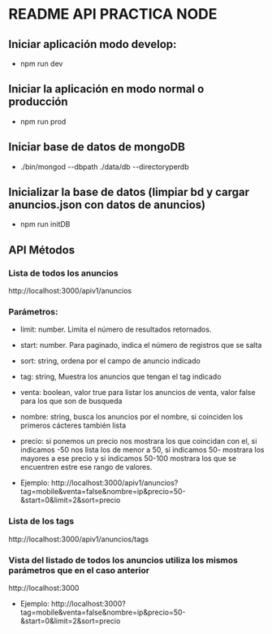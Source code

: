 # README API PRACTICA NODE

## Iniciar aplicación modo develop:
* npm run dev

## Iniciar la aplicación en modo normal o producción
* npm run prod

## Iniciar base de datos de mongoDB
* ./bin/mongod --dbpath ./data/db --directoryperdb

## Inicializar la base de datos (limpiar bd y cargar anuncios.json con datos de anuncios)
* npm run initDB

## API Métodos

### Lista de todos los anuncios
http://localhost:3000/apiv1/anuncios

### Parámetros:
  
  * limit: number. Limita el número de resultados retornados.
  * start: number. Para paginado, indica el número de registros que se salta
  * sort: string, ordena por el campo de anuncio indicado
  * tag: string, Muestra los anuncios que tengan el tag indicado
  * venta: boolean, valor true para listar los anuncios de venta, valor false para los que son de busqueda
  * nombre: string, busca los anuncios por el nombre, si coinciden los primeros cácteres también lista
  * precio: si ponemos un precio nos mostrara los que coincidan con el, si indicamos -50 nos lista los de
  menor a 50, si indicamos 50- mostrara los mayores a ese precio y si indicamos 50-100 mostrara los que 
  se encuentren estre ese rango de valores.

  * Ejemplo:
  http://localhost:3000/apiv1/anuncios?tag=mobile&venta=false&nombre=ip&precio=50-&start=0&limit=2&sort=precio
### Lista de los tags
http://localhost:3000/apiv1/anuncios/tags  

### Vista del listado de todos los anuncios utiliza los mismos parámetros que en el caso anterior
http://localhost:3000


  * Ejemplo:
  http://localhost:3000?tag=mobile&venta=false&nombre=ip&precio=50-&start=0&limit=2&sort=precio

